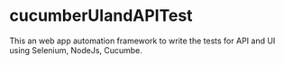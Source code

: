 # cucumberUIandAPITest
This an web app automation framework to write the tests for API and UI using Selenium, NodeJs, Cucumbe.
